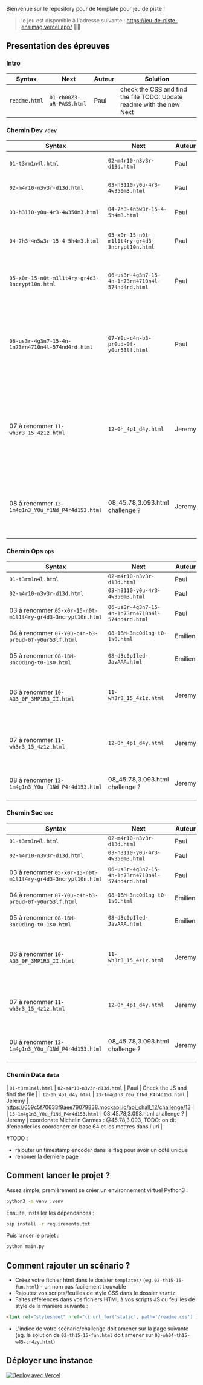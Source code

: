Bienvenue sur le repository pour de template pour jeu de piste !

> le jeu est disponible à l'adresse suivante : https://jeu-de-piste-ensimag.vercel.app/ 🚀🔥

## Presentation des épreuves
### Intro
| Syntax      | Next | Auteur | Solution
| ----------- | ----------- | ----------- |  ----------- |
| `readme.html`      | `01-ch00Z3-uR-PASS.html`       | Paul | check the CSS and find the file TODO: Update readme with the new Next | 

### Chemin Dev `/dev`
| Syntax      | Next | Auteur | Solution
| ----------- | ----------- | ----------- |  ----------- |
| `01-t3rm1n4l.html`   | `02-m4r10-n3v3r-d13d.html`        | Paul | Check the JS and find the file TODO: update New flag |
| `02-m4r10-n3v3r-d13d.html`   | `03-h3110-y0u-4r3-4w350m3.html`        | Paul | Check HTTP Headers and find the `X-Flag` |
| `03-h3110-y0u-4r3-4w350m3.html`   | `04-7h3-4n5w3r-15-4-5h4m3.html`        | Paul | Solve the equation and send the result in the `result` variable |
| `04-7h3-4n5w3r-15-4-5h4m3.html`   | `05-x0r-15-n0t-m1l1t4ry-gr4d3-3ncrypt10n.html`        | Paul | retrieve the Javascript and XOR the bytes with the defined function |
| `05-x0r-15-n0t-m1l1t4ry-gr4d3-3ncrypt10n.html`   | `06-us3r-4g3n7-15-4n-1n73rn4710n4l-574nd4rd.html`        | Paul | Change the `User-Agent` to anything with `${TARGET_NAME}` in it (both lowercase/uppercase works) |
| `06-us3r-4g3n7-15-4n-1n73rn4710n4l-574nd4rd.html`   | `07-Y0u-c4n-b3-pr0ud-0f-y0ur53lf.html`       | Paul | Follow the instructions and create a small program to find the right number between 0 and 1000000 with only 25 tries + 25 seconds (dichotomy powa) |
| 07 à renommer `11-wh3r3_15_4z1z.html`   | `12-0h_4p1_d4y.html`     | Jeremy | Download the zip and find the file with the given information (info in html with opacity 0) `find . -name "*.txt" \| grep Flag` ==> The flag inside is vaulted with ansible-vault (the key is : leeloo) ==> ansible-vault decrypt |
| 08 à renommer `13-1m4g1n3_Y0u_f1Nd_P4r4d153.html`   | 08_45.78,3.093.html challenge ?   | Jeremy | coordonate Michelin Carmes : @45.78,3.093, TODO: on dit d'encoder les coordonerr en base 64 et les mettres dans l'url |

### Chemin Ops `ops`
| Syntax      | Next | Auteur | Solution
| ----------- | ----------- | ----------- |  ----------- |
| `01-t3rm1n4l.html`   | `02-m4r10-n3v3r-d13d.html`        | Paul | Check the JS and find the file |
| `02-m4r10-n3v3r-d13d.html`   | `03-h3110-y0u-4r3-4w350m3.html`        | Paul | Check HTTP Headers and find the `X-Flag` |
| 03 à renommer `05-x0r-15-n0t-m1l1t4ry-gr4d3-3ncrypt10n.html`   | `06-us3r-4g3n7-15-4n-1n73rn4710n4l-574nd4rd.html`        | Paul | Change the `User-Agent` to anything with `${TARGET_NAME}` in it (both lowercase/uppercase works) |
| 04 à renommer `07-Y0u-c4n-b3-pr0ud-0f-y0ur53lf.html`   | `08-1BM-3ncOd1ng-t0-1s0.html`        | Emilien | `8Phg8cLUYPOVg9aE8ZWHYKPwYPGi8EuIo5STJQ== \| base64 -d \| iconv -f IBM-1047 -t ISO8859-1` |
| 05 à renommer `08-1BM-3ncOd1ng-t0-1s0.html`   | `08-d3c0pIled-JavAAA.html`       | Emilien | decode base64 then use any java decompiler (like http://www.javadecompilers.com/) |
| 06 à renommer `10-AG3_0F_3MP1R3_II.html`   | `11-wh3r3_15_4z1z.html`       | Jeremy | find hidden passphrase in image metadata (example exiftool) and then extract embeded txt in image thanks to passphrase (steghide extract -sf file).Finally decode message (caesar encoding with padding 7) |
| 07 à renommer `11-wh3r3_15_4z1z.html`   | `12-0h_4p1_d4y.html`     | Jeremy | Download the zip and find the file with the given information (info in html with opacity 0) `find . -name "*.txt" \| grep Flag` ==> The flag inside is vaulted with ansible-vault (the key is : leeloo) ==> ansible-vault decrypt |
| 08 à renommer `13-1m4g1n3_Y0u_f1Nd_P4r4d153.html`   | 08_45.78,3.093.html challenge ?   | Jeremy | coordonate Michelin Carmes : @45.78,3.093, TODO: on dit d'encoder les coordonerr en base 64 et les mettres dans l'url |

### Chemin Sec `sec`
| Syntax      | Next | Auteur | Solution
| ----------- | ----------- | ----------- |  ----------- |
| `01-t3rm1n4l.html`   | `02-m4r10-n3v3r-d13d.html`        | Paul | Check the JS and find the file |
| `02-m4r10-n3v3r-d13d.html`   | `03-h3110-y0u-4r3-4w350m3.html`        | Paul | Check HTTP Headers and find the `X-Flag` |
|03 à renommer `05-x0r-15-n0t-m1l1t4ry-gr4d3-3ncrypt10n.html`   | `06-us3r-4g3n7-15-4n-1n73rn4710n4l-574nd4rd.html`        | Paul | Change the `User-Agent` to anything with `${TARGET_NAME}` in it (both lowercase/uppercase works) |
|04 à renommer `07-Y0u-c4n-b3-pr0ud-0f-y0ur53lf.html`   | `08-1BM-3ncOd1ng-t0-1s0.html`        | Emilien | `8Phg8cLUYPOVg9aE8ZWHYKPwYPGi8EuIo5STJQ== \| base64 -d \| iconv -f IBM-1047 -t ISO8859-1` |
|05 à renommer `08-1BM-3ncOd1ng-t0-1s0.html`   | `08-d3c0pIled-JavAAA.html`       | Emilien | decode base64 then use any java decompiler (like http://www.javadecompilers.com/) |
|06 à renommer `10-AG3_0F_3MP1R3_II.html`   | `11-wh3r3_15_4z1z.html`       | Jeremy | find hidden passphrase in image metadata (example exiftool) and then extract embeded txt in image thanks to passphrase (steghide extract -sf file).Finally decode message (caesar encoding with padding 7) |
|07 à renommer `11-wh3r3_15_4z1z.html`   | `12-0h_4p1_d4y.html`     | Jeremy | Download the zip and find the file with the given information (info in html with opacity 0) `find . -name "*.txt" \| grep Flag` ==> The flag inside is vaulted with ansible-vault (the key is : leeloo) ==> ansible-vault decrypt |
|08 à renommer `13-1m4g1n3_Y0u_f1Nd_P4r4d153.html`   | 08_45.78,3.093.html challenge ?   | Jeremy | coordonate Michelin Carmes : @45.78,3.093, TODO: on dit d'encoder les coordonerr en base 64 et les mettres dans l'url |

### Chemin Data `data`
| `01-t3rm1n4l.html`   | `02-m4r10-n3v3r-d13d.html`        | Paul | Check the JS and find the file |
| `12-0h_4p1_d4y.html`   | `13-1m4g1n3_Y0u_f1Nd_P4r4d153.html`     | Jeremy | https://659c5f70633f9aee79079838.mockapi.io/api_chall_12/challenge/13 |
| `13-1m4g1n3_Y0u_f1Nd_P4r4d153.html`   | 08_45.78,3.093.html challenge ?   | Jeremy | coordonate Michelin Carmes : @45.78,3.093, TODO: on dit d'encoder les coordonerr en base 64 et les mettres dans l'url |


#TODO : 
- rajouter un timestamp encoder dans le flag pour avoir un côté unique
- renomer la derniere page 

## Comment lancer le projet ?

Assez simple, premièrement se créer un environnement virtuel Python3 :

```bash
python3 -m venv .venv
```

Ensuite, installer les dépendances :

```bash
pip install -r requirements.txt
```

Puis lancer le projet :

```bash
python main.py
```

## Comment rajouter un scénario ?

- Créez votre fichier html dans le dossier `templates/` (eg. `02-th15-15-fun.html`) - un nom pas facilement trouvable
- Rajoutez vos scripts/feuilles de style CSS dans le dossier `static`
- Faites références dans vos fichiers HTML à vos scripts JS ou feuilles de style de la manière suivante : 

```html
<link rel="stylesheet" href="{{ url_for('static', path='/readme.css') }}">
```

- L'indice de votre scénario/challenge doit amener sur la page suivante (eg. la solution de `02-th15-15-fun.html` doit amener sur `03-wh04-th15-w45-cr4zy.html`)

## Déployer une instance
[![Deploy avec Vercel](https://vercel.com/button)](https://vercel.com/new/import?s=https%3A%2F%2Fgithub.com%2FPaulSec%2Fjeu-de-piste-ensimag&project-name=jeu-de-piste&framework=other&totalProjects=1&remainingProjects=1&env=DISPLAY_NAME&env=TARGET_NAME)
